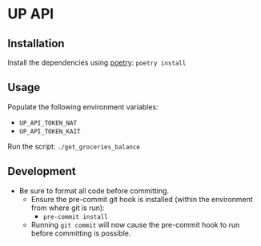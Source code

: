 # UP API

## Installation

Install the dependencies using [poetry](https://python-poetry.org/): `poetry install`


## Usage

Populate the following environment variables:
* `UP_API_TOKEN_NAT`
* `UP_API_TOKEN_KAIT`

Run the script: `./get_groceries_balance`


## Development
* Be sure to format all code before committing.
  - Ensure the pre-commit git hook is installed
    (within the environment from where git is run):
    - `pre-commit install`
  - Running `git commit` will now cause the pre-commit hook to run
    before committing is possible.
